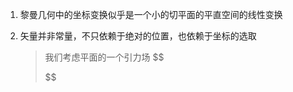 1. 黎曼几何中的坐标变换似乎是一个小的切平面的平直空间的线性变换

2. 矢量并非常量，不只依赖于绝对的位置，也依赖于坐标的选取

   > 我们考虑平面的一个引力场
   > $$
   > 
   > $$
   > 